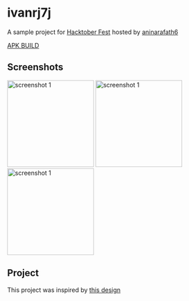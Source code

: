 # ivanrj7j

A sample project for [Hacktober Fest](https://github.com/aninarafath6/flutter-hacktoberfest) hosted by [aninarafath6](https://github.com/aninarafath6)

<a href="https://github.com/ivanrj7j/flutter-hacktoberfest/blob/main/Apps/ivanrj7j/build/app/outputs/flutter-apk/app-debug.apk" download>APK BUILD</a>

## Screenshots

<img src="https://user-images.githubusercontent.com/67944313/194744081-b43ed1e4-4bfd-4005-b827-5e7babeb44b3.jpg" alt="screenshot 1" width="200"/> <img src="https://user-images.githubusercontent.com/67944313/194744086-ac11469d-3fdf-43dc-af21-521bbb534219.jpg" alt="screenshot 1" width="200"/> <img src="https://user-images.githubusercontent.com/67944313/194879994-43eb1a83-d6eb-4e9b-b8ec-7d4594f50f54.jpg" alt="screenshot 1" width="200"/>




## Project
This project was inspired by [this design](https://dribbble.com/shots/18564559-Banking-Mobile-App)
